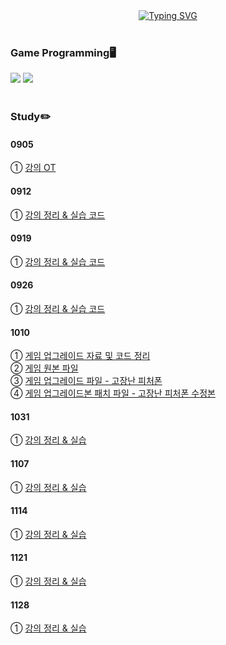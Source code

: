<div align="center">
<a href="https://git.io/typing-svg"><img src="https://readme-typing-svg.demolab.com?font=Fredoka+One&size=50&pause=1000&color=A8B9CC&background=222222&center=true&vCenter=true&random=true&width=1100&height=130&lines=Gnyo's+Game+Programming" alt="Typing SVG" /></a>
</div>
</br>

### Game Programming🖥️
<img src="https://img.shields.io/badge/C-20232a.svg?style=for-the-badge&logo=c&logoColor=A8B9CC"/> <img src="https://img.shields.io/badge/C++-20232a.svg?style=for-the-badge&logo=c%2B%2B&logoColor=00599C"/></br></br>

### Study✏️
#### 0905
① <a href="https://github.com/Gnyo/gamepgm/tree/main/0905"> 강의 OT </a></br>

#### 0912
① <a href="https://github.com/Gnyo/gamepgm/tree/main/0912"> 강의 정리 & 실습 코드 </a></br>

#### 0919
① <a href="https://github.com/Gnyo/gamepgm/tree/main/0919"> 강의 정리 & 실습 코드 </a></br>

#### 0926
① <a href="https://github.com/Gnyo/gamepgm/tree/main/0926"> 강의 정리 & 실습 코드 </a></br>

#### 1010
① <a href="https://github.com/Gnyo/gamepgm/tree/main/1010"> 게임 업그레이드 자료 및 코드 정리 </a></br>
② <a href="https://github.com/Gnyo/gamepgm/blob/main/1010/%EC%9B%90%EB%B3%B8.cpp"> 게임 원본 파일 </a></br>
③ <a href="https://github.com/Gnyo/gamepgm/blob/main/1010/%EA%B3%A0%EC%9E%A5%EB%82%9C_%ED%94%BC%EC%B2%98%ED%8F%B0.cpp"> 게임 업그레이드 파일 - 고장난 피처폰 </a></br>
④ <a href="https://github.com/Gnyo/gamepgm/blob/main/1010/%EA%B3%A0%EC%9E%A5%EB%82%9C_%ED%94%BC%EC%B2%98%ED%8F%B0_%EC%88%98%EC%A0%95%EB%B3%B8.cpp"> 게임 업그레이드본 패치 파일 - 고장난 피처폰 수정본 </a></br>

#### 1031
① <a href="https://github.com/Gnyo/gamepgm/tree/main/1031"> 강의 정리 & 실습 </a></br>

#### 1107
① <a href="https://github.com/Gnyo/gamepgm/tree/main/1107"> 강의 정리 & 실습 </a></br>

#### 1114
① <a href="https://github.com/Gnyo/gamepgm/tree/main/1114"> 강의 정리 & 실습 </a></br>

#### 1121
① <a href="https://github.com/Gnyo/gamepgm/tree/main/1121"> 강의 정리 & 실습 </a></br>

#### 1128
① <a href="https://github.com/Gnyo/gamepgm/tree/main/1128"> 강의 정리 & 실습 </a></br>
